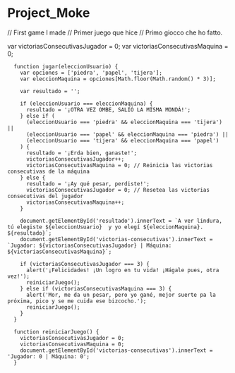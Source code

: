 # Project_Moke

// First game I made
// Primer juego que hice
// Primo giocco che ho fatto.

var victoriasConsecutivasJugador = 0;
      var victoriasConsecutivasMaquina = 0;

      function jugar(eleccionUsuario) {
        var opciones = ['piedra', 'papel', 'tijera'];
        var eleccionMaquina = opciones[Math.floor(Math.random() * 3)];

        var resultado = '';

        if (eleccionUsuario === eleccionMaquina) {
          resultado = '¡OTRA VEZ OMBE, SALIÓ LA MISMA MONDÁ!';
        } else if ( 
          (eleccionUsuario === 'piedra' && eleccionMaquina === 'tijera') ||
          (eleccionUsuario === 'papel' && eleccionMaquina === 'piedra') ||
          (eleccionUsuario === 'tijera' && eleccionMaquina === 'papel')
        ) {
          resultado = '¡Erda bien, ganaste!';
          victoriasConsecutivasJugador++;
          victoriasConsecutivasMaquina = 0; // Reinicia las victorias consecutivas de la máquina
        } else {
          resultado = '¡Ay qué pesar, perdiste!';
          victoriasConsecutivasJugador = 0; // Resetea las victorias consecutivas del jugador
          victoriasConsecutivasMaquina++;
        }

        document.getElementById('resultado').innerText = `A ver lindura, tú elegiste ${eleccionUsuario}  y yo elegí ${eleccionMaquina}. ${resultado}`;
        document.getElementById('victorias-consecutivas').innerText = `Jugador: ${victoriasConsecutivasJugador} | Máquina: ${victoriasConsecutivasMaquina}`;

        if (victoriasConsecutivasJugador === 3) {
          alert('¡Felicidades! ¡Un logro en tu vida! ¡Hágale pues, otra vez!');
          reiniciarJuego();
        } else if (victoriasConsecutivasMaquina === 3) {
          alert('Mor, me da un pesar, pero yo gané, mejor suerte pa la próxima, pico y se me cuida ese bizcocho.');
          reiniciarJuego();
        }
      }

      function reiniciarJuego() {
        victoriasConsecutivasJugador = 0;
        victoriasConsecutivasMaquina = 0;
        document.getElementById('victorias-consecutivas').innerText = 'Jugador: 0 | Máquina: 0';
      }
